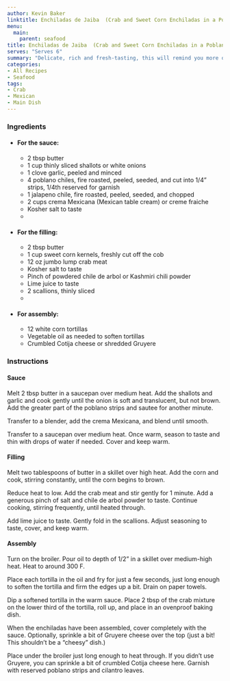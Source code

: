 ```yaml
---
author: Kevin Baker
linktitle: Enchiladas de Jaiba  (Crab and Sweet Corn Enchiladas in a Poblano Cream Sauce)
menu:
  main:
    parent: seafood
title: Enchiladas de Jaiba  (Crab and Sweet Corn Enchiladas in a Poblano Cream Sauce)
serves: "Serves 6"
summary: "Delicate, rich and fresh-tasting, this will remind you more of a French crepe dish than the red-sauce-and-yellow-cheese enchiladas you may be more familiar with. These make a great brunch or luncheon dish for company. Jumbo lump crab is a premium ingredient, but lesser grades should not be used here. "
categories:
- All Recipes
- Seafood
tags:
- Crab
- Mexican
- Main Dish
---
```

### Ingredients

<div class="ingredient-list">

* #### For the sauce:
  * 2 tbsp butter  
  * 1 cup thinly sliced shallots or white onions  
  * 1 clove garlic, peeled and minced  
  * 4 poblano chiles, fire roasted, peeled, seeded, and cut into 1/4” strips, 1/4th reserved for garnish  
  * 1 jalapeno chile, fire roasted, peeled, seeded, and chopped  
  * 2 cups crema Mexicana (Mexican table cream) or creme fraiche  
  * Kosher salt to taste  
  *   
* #### For the filling:
  * 2 tbsp butter  
  * 1 cup sweet corn kernels, freshly cut off the cob  
  * 12 oz jumbo lump crab meat  
  * Kosher salt to taste  
  * Pinch of powdered chile de arbol or Kashmiri chili powder  
  * Lime juice to taste  
  * 2 scallions, thinly sliced  
  *   
* #### For assembly:
  * 12 white corn tortillas  
  * Vegetable oil as needed to soften tortillas  
  * Crumbled Cotija cheese or shredded Gruyere  

</div>

### Instructions
#### Sauce
Melt 2 tbsp butter in a saucepan over medium heat. Add the shallots and garlic and cook gently until the onion is soft and translucent, but not brown.  Add the greater part of the poblano strips and sautee for another minute.

Transfer to a blender, add the crema Mexicana, and blend until smooth. 

Transfer to a saucepan over medium heat. Once warm, season to taste and thin with drops of water if needed.  Cover and keep warm.

#### Filling
Melt two tablespoons of butter in a skillet over high heat.  Add the corn and cook, stirring constantly, until the corn begins to brown. 

Reduce heat to low. Add the crab meat and stir gently for 1 minute.  Add a generous pinch of salt and chile de arbol powder to taste. Continue cooking, stirring frequently, until heated through.

Add lime juice to taste. Gently fold in the scallions. Adjust seasoning to taste, cover, and keep warm.

#### Assembly
Turn on the broiler. Pour oil to depth of 1/2” in a skillet over medium-high heat. Heat to around 300 F. 

Place each tortilla in the oil and fry for just a few seconds, just long enough to soften the tortilla and firm the edges up a bit. Drain on paper towels.

Dip a softened tortilla in the warm sauce. Place 2 tbsp of the crab mixture on the lower third of the tortilla, roll up, and place in an ovenproof baking dish.

When the enchiladas have been assembled, cover completely with the sauce. Optionally, sprinkle a bit of Gruyere cheese over the top (just a bit! This shouldn’t be a “cheesy” dish.)

Place under the broiler just long enough to heat through. If you didn’t use Gruyere, you can sprinkle a bit of crumbled Cotija cheese here. Garnish with reserved poblano strips and cilantro leaves.